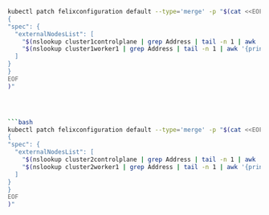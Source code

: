   ```bash
kubectl patch felixconfiguration default --type='merge' -p "$(cat <<EOF
{
  "spec": {
    "externalNodesList": [
      "$(nslookup cluster1controlplane | grep Address | tail -n 1 | awk '{print $2}')/32",
      "$(nslookup cluster1worker1 | grep Address | tail -n 1 | awk '{print $2}')/32"
    ]
  }
}
EOF
)"




```bash
kubectl patch felixconfiguration default --type='merge' -p "$(cat <<EOF
{
  "spec": {
    "externalNodesList": [
      "$(nslookup cluster2controlplane | grep Address | tail -n 1 | awk '{print $2}')/32",
      "$(nslookup cluster2worker1 | grep Address | tail -n 1 | awk '{print $2}')/32"
    ]
  }
}
EOF
)"
